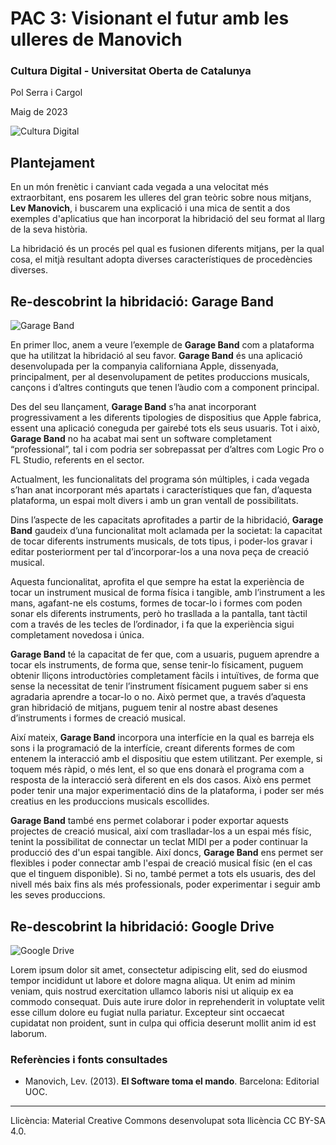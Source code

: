# PAC 3: Visionant el futur amb les ulleres de Manovich

### Cultura Digital - Universitat Oberta de Catalunya


Pol Serra i Cargol

Maig de 2023


![Cultura Digital](https://www.teleinfo.mx/wp-content/uploads/2023/03/servidor-digital-sala-grunge.jpg)




## Plantejament


En un món frenètic i canviant cada vegada a una velocitat més extraorbitant, ens posarem les ulleres del gran teòric sobre nous mitjans, **Lev Manovich**, i buscarem una explicació i una mica de sentit a dos exemples d'aplicatius que han incorporat la hibridació del seu format al llarg de la seva història.

La hibridació és un procés pel qual es fusionen diferents mitjans, per la qual cosa, el mitjà resultant adopta diverses característiques de procedències diverses. 


## Re-descobrint la hibridació: Garage Band

![Garage Band](https://i0.wp.com/www.alphr.com/wp-content/uploads/2020/01/How-to-Add-Echo-in-Garageband.jpg?fit=1000%2C563&ssl=1)

En primer lloc, anem a veure l’exemple de **Garage Band** com a plataforma que ha utilitzat la hibridació al seu favor. **Garage Band** és una aplicació desenvolupada per la companyia californiana Apple, dissenyada, principalment, per al desenvolupament de petites produccions musicals, cançons i d’altres continguts que tenen l’àudio com a component principal.


Des del seu llançament, **Garage Band** s’ha anat incorporant progressivament a les diferents tipologies de dispositius que Apple fabrica, essent una aplicació coneguda per gairebé tots els seus usuaris. Tot i això, **Garage Band** no ha acabat mai sent un software completament “professional”, tal i com podria ser sobrepassat per d’altres com Logic Pro o FL Studio, referents en el sector.


Actualment, les funcionalitats del programa són múltiples, i cada vegada s’han anat incorporant més apartats i característiques que fan, d’aquesta plataforma, un espai molt divers i amb un gran ventall de possibilitats. 


Dins l’aspecte de les capacitats aprofitades a partir de la hibridació, **Garage Band** gaudeix d’una funcionalitat molt aclamada per la societat: la capacitat de tocar diferents instruments musicals, de tots tipus, i poder-los gravar i editar posteriorment per tal d’incorporar-los a una nova peça de creació musical.

Aquesta funcionalitat, aprofita el que sempre ha estat la experiència de tocar un instrument musical de forma física i tangible, amb l’instrument a les mans, agafant-ne els costums, formes de tocar-lo i formes com poden sonar els diferents instruments, però ho trasllada a la pantalla, tant tàctil com a través de les tecles de l’ordinador, i fa que la experiència sigui completament novedosa i única. 


**Garage Band** té la capacitat de fer que, com a usuaris, puguem aprendre a tocar els instruments, de forma que, sense tenir-lo físicament, puguem obtenir lliçons introductòries completament fàcils i intuïtives, de forma que sense la necessitat de tenir l’instrument físicament puguem saber si ens agradaria aprendre a tocar-lo o no. Això permet que, a través d’aquesta gran hibridació de mitjans, puguem tenir al nostre abast desenes d’instruments i formes de creació musical.


Així mateix, **Garage Band** incorpora una interfície en la qual es barreja els sons i la programació de la interfície, creant diferents formes de com entenem la interacció amb el dispositiu que estem utilitzant. Per exemple, si toquem més ràpid, o més lent, el so que ens donarà el programa com a resposta de la interacció serà diferent en els dos casos. Això ens permet poder tenir una major experimentació dins de la plataforma, i poder ser més creatius en les produccions musicals escollides.

**Garage Band** també ens permet colaborar i poder exportar aquests projectes de creació musical, així com traslladar-los a un espai més físic, tenint la possibilitat de connectar un teclat MIDI per a poder continuar la producció des d'un espai tangible. Així doncs, **Garage Band** ens permet ser flexibles i poder connectar amb l'espai de creació musical físic (en el cas que el tinguem disponible). Si no, també permet a tots els usuaris, des del nivell més baix fins als més professionals, poder experimentar i seguir amb les seves produccions.






## Re-descobrint la hibridació: Google Drive

![Google Drive](https://imagenes.20minutos.es/files/image_990_v3/files/fp/uploads/imagenes/2022/01/04/google-drive.r_d.820-462.png)

Lorem ipsum dolor sit amet, consectetur adipiscing elit, sed do eiusmod tempor incididunt ut labore et dolore magna aliqua. Ut enim ad minim veniam, quis nostrud exercitation ullamco laboris nisi ut aliquip ex ea commodo consequat. Duis aute irure dolor in reprehenderit in voluptate velit esse cillum dolore eu fugiat nulla pariatur. Excepteur sint occaecat cupidatat non proident, sunt in culpa qui officia deserunt mollit anim id est laborum.


### Referències i fonts consultades

* Manovich, Lev. (2013). **El Software toma el mando**. Barcelona: Editorial UOC. 


----

Llicència: Material Creative Commons desenvolupat sota llicència CC BY-SA 4.0.
